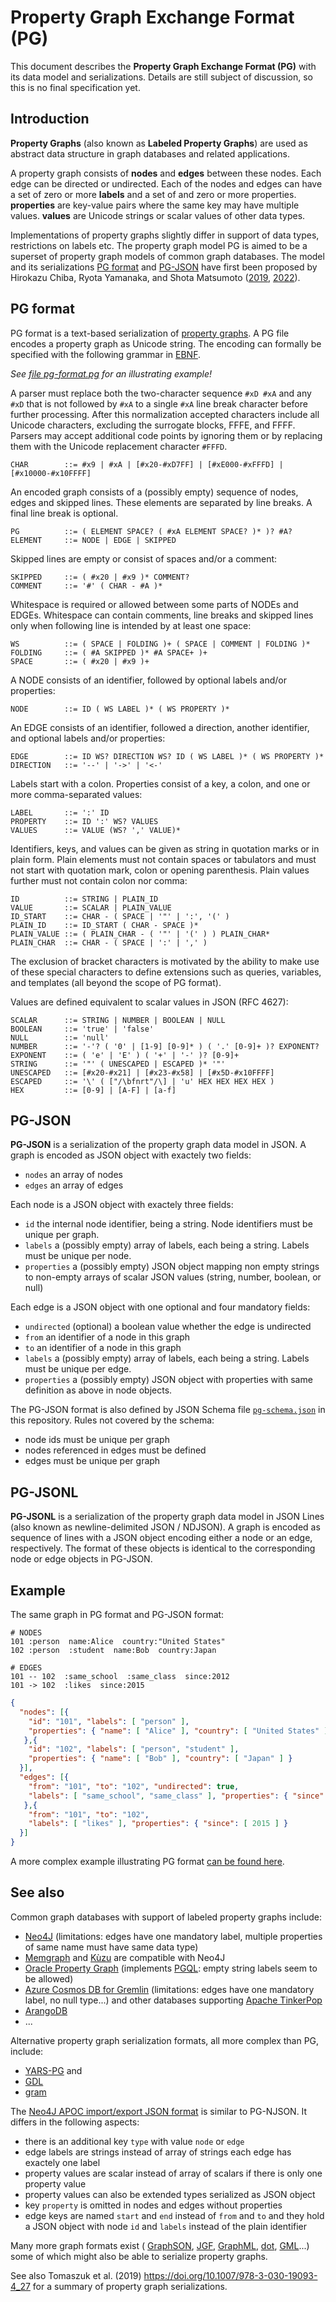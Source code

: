 # Property Graph Exchange Format (PG)

This document describes the **Property Graph Exchange Format (PG)** with its
data model and serializations. Details are still subject of discussion, so this
is no final specification yet.

## Introduction

**Property Graphs** (also known as **Labeled Property Graphs**) are used as
abstract data structure in graph databases and related applications. 

A property graph consists of **nodes** and **edges** between these nodes. Each
edge can be directed or undirected.  Each of the nodes and edges can have a set
of zero or more **labels** and a set of and zero or more properties.
**properties** are key-value pairs where the same key may have multiple values.
**values** are Unicode strings or scalar values of other data types.

Implementations of property graphs slightly differ in support of data types,
restrictions on labels etc. The property graph model PG is aimed to be a
superset of property graph models of common graph databases. The model and its
serializations [PG format](#pg-format) and [PG-JSON](#pg-json) have first been
proposed by Hirokazu Chiba, Ryota Yamanaka, and Shota Matsumoto
([2019](https://arxiv.org/abs/1907.03936), [2022](https://arxiv.org/abs/2203.06393)).

## PG format

PG format is a text-based serialization of [property graphs](#property-graphs).
A PG file encodes a property graph as Unicode string. The encoding can formally
be specified with the following grammar in
[EBNF](https://www.w3.org/TR/xml/#sec-notation).

*See [file pg-format.pg](./pg-format.pg) for an illustrating example!*

A parser must replace both the two-character sequence `#xD #xA` and any `#xD`
that is not followed by `#xA` to a single `#xA` line break character before
further processing. After this normalization accepted characters include all
Unicode characters, excluding the surrogate blocks, FFFE, and FFFF. Parsers
may accept additional code points by ignoring them or by replacing them with the
Unicode replacement character `#FFFD`.

~~~ebnf
CHAR	    ::= #x9 | #xA | [#x20-#xD7FF] | [#xE000-#xFFFD] | [#x10000-#x10FFFF]
~~~

An encoded graph consists of a (possibly empty) sequence of nodes, edges and
skipped lines. These elements are separated by line breaks. A final line break
is optional.

~~~ebnf
PG          ::= ( ELEMENT SPACE? ( #xA ELEMENT SPACE? )* )? #A?
ELEMENT     ::= NODE | EDGE | SKIPPED
~~~

Skipped lines are empty or consist of spaces and/or a comment:

~~~ebnf
SKIPPED     ::= ( #x20 | #x9 )* COMMENT?
COMMENT     ::= '#' ( CHAR - #A )*
~~~

Whitespace is required or allowed between some parts of NODEs and EDGEs.
Whitespace can contain comments, line breaks and skipped lines only when
following line is intended by at least one space:

~~~ebnf
WS          ::= ( SPACE | FOLDING )+ ( SPACE | COMMENT | FOLDING )*
FOLDING     ::= ( #A SKIPPED )* #A SPACE+ )+
SPACE       ::= ( #x20 | #x9 )+
~~~

A NODE consists of an identifier, followed by optional labels and/or properties:

~~~ebnf
NODE        ::= ID ( WS LABEL )* ( WS PROPERTY )*
~~~

An EDGE consists of an identifier, followed a direction, another identifier,
and optional labels and/or properties:

~~~ebnf
EDGE        ::= ID WS? DIRECTION WS? ID ( WS LABEL )* ( WS PROPERTY )*
DIRECTION   ::= '--' | '->' | '<-'
~~~

Labels start with a colon. Properties consist of a key, a colon, and one or
more comma-separated values:

~~~
LABEL       ::= ':' ID
PROPERTY    ::= ID ':' WS? VALUES
VALUES      ::= VALUE (WS? ',' VALUE)*
~~~

Identifiers, keys, and values can be given as string in quotation marks or in
plain form. Plain elements must not contain spaces or tabulators and must not
start with quotation mark, colon or opening parenthesis. Plain values further
must not contain colon nor comma:

~~~ebnf
ID          ::= STRING | PLAIN_ID
VALUE       ::= SCALAR | PLAIN_VALUE
ID_START    ::= CHAR - ( SPACE | '"' | ':', '(' ) 
PLAIN_ID    ::= ID_START ( CHAR - SPACE )*
PLAIN_VALUE ::= ( PLAIN_CHAR - ( '"' | '(' ) ) PLAIN_CHAR*
PLAIN_CHAR  ::= CHAR - ( SPACE | ':' | ',' )
~~~

The exclusion of bracket characters is motivated by the ability to make use of
these special characters to define extensions such as queries, variables, and
templates (all beyond the scope of PG format).

Values are defined equivalent to scalar values in JSON (RFC 4627):

~~~ebnf
SCALAR      ::= STRING | NUMBER | BOOLEAN | NULL
BOOLEAN     ::= 'true' | 'false' 
NULL        ::= 'null'
NUMBER      ::= '-'? ( '0' | [1-9] [0-9]* ) ( '.' [0-9]+ )? EXPONENT?  
EXPONENT    ::= ( 'e' | 'E' ) ( '+' | '-' )? [0-9]+
STRING      ::= '"' ( UNESCAPED | ESCAPED )* '"'
UNESCAPED   ::= [#x20-#x21] | [#x23-#x58] | [#x5D-#x10FFFF]
ESCAPED     ::= '\' ( ["/\bfnrt"/\] | 'u' HEX HEX HEX HEX )
HEX         ::= [0-9] | [A-F] | [a-f]
~~~

## PG-JSON

**PG-JSON** is a serialization of the property graph data model in JSON. A graph is encoded as JSON object with exactely two fields:

- `nodes` an array of nodes
- `edges` an array of edges

Each node is a JSON object with exactely three fields:

- `id` the internal node identifier, being a string. Node identifiers must be unique per graph.
- `labels` a (possibly empty) array of labels, each being a string. Labels must be unique per node.
- `properties` a (possibly empty) JSON object mapping non empty strings to non-empty arrays of scalar JSON values (string, number, boolean, or null)

Each edge is a JSON object with one optional and four mandatory fields:

- `undirected` (optional) a boolean value whether the edge is undirected
- `from` an identifier of a node in this graph
- `to` an identifier of a node in this graph
- `labels` a (possibly empty) array of labels, each being a string. Labels must be unique per edge.
- `properties` a (possibly empty) JSON object with properties with same definition as above in node objects.

The PG-JSON format is also defined by JSON Schema file
[`pg-schema.json`](../pg-schema.json) in this repository. Rules not covered
by the schema:

- node ids must be unique per graph
- nodes referenced in edges must be defined
- edges must be unique per graph

## PG-JSONL

**PG-JSONL** is a serialization of the property graph data model in JSON Lines (also known as newline-delimited JSON / NDJSON). A graph is encoded as sequence of lines with a JSON object encoding
either a node or an edge, respectively. The format of these objects is identical to the corresponding node or edge objects in PG-JSON.

## Example

The same graph in PG format and PG-JSON format:

~~~
# NODES
101 :person  name:Alice  country:"United States"
102 :person  :student  name:Bob  country:Japan

# EDGES
101 -- 102  :same_school  :same_class  since:2012
101 -> 102  :likes  since:2015
~~~

~~~json
{
  "nodes": [{
    "id": "101", "labels": [ "person" ],
    "properties": { "name": [ "Alice" ], "country": [ "United States" ] }
   },{
    "id": "102", "labels": [ "person", "student" ],
    "properties": { "name": [ "Bob" ], "country": [ "Japan" ] }
  }],
  "edges": [{
    "from": "101", "to": "102", "undirected": true,
    "labels": [ "same_school", "same_class" ], "properties": { "since": [ 2012 ] }
   },{
    "from": "101", "to": "102",
    "labels": [ "likes" ], "properties": { "since": [ 2015 ] }
  }]
}
~~~

A more complex example illustrating PG format [can be found here](./pg-format.pg).

## See also

Common graph databases with support of labeled property graphs include:

- [Neo4J](https://neo4j.com/) (limitations: edges have one mandatory label, multiple properties of same name must have same data type)
- [Memgraph](https://memgraph.com/) and [Kùzu](https://kuzudb.com) are compatible with Neo4J
- [Oracle Property Graph](https://docs.oracle.com/en/database/oracle/property-graph/index.html) (implements [PGQL](https://pgql-lang.org/): empty string labels seem to be allowed)
- [Azure Cosmos DB for Gremlin](https://learn.microsoft.com/azure/cosmos-db/gremlin/) (limitations: edges have one mandatory label, no null type...) and other databases supporting [Apache TinkerPop](https://tinkerpop.apache.org/)
- [ArangoDB](https://arangodb.com/)
- ...

Alternative property graph serialization formats, all more complex than PG, include:

- [YARS-PG](https://github.com/lszeremeta/yarspg) and
- [GDL](https://github.com/s1ck/gdl)
- [gram](https://github.com/gram-data/gram-js)

The [Neo4J APOC import/export JSON format](https://neo4j.com/labs/apoc/4.1/export/json/) is similar to PG-NJSON. It differs in the following aspects:

- there is an additional key `type` with value `node` or `edge`
- edge labels are strings instead of array of strings each edge has exactely one label
- property values are scalar instead of array of scalars if there is only one property value
- property values can also be extended types serialized as JSON object
- key `property` is omitted in nodes and edges without properties
- edge keys are named `start` and `end` instead of `from` and `to` and they hold a JSON object with node `id` and `labels` instead of the plain identifier

Many more graph formats exist (
[GraphSON](https://tinkerpop.apache.org/docs/3.7.1/dev/io/#graphson),
[JGF](http://jsongraphformat.info/),
[GraphML](http://graphml.graphdrawing.org/),
[dot](https://graphviz.org/doc/info/lang.html),
[GML](https://en.wikipedia.org/wiki/Graph_Modelling_Language)...)
some of which might also be able to serialize property graphs.

See also Tomaszuk et al. (2019) <https://doi.org/10.1007/978-3-030-19093-4_27> for a summary of property graph serializations.

